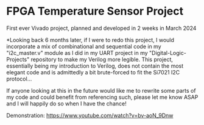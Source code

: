 # FPGA Temperature Sensor Project

First ever Vivado project, planned and developed in 2 weeks in March 2024

*Looking back 6 months later, if I were to redo this project, I would incorporate a mix of combinational and sequential code in my "i2c_master.v" module as I did in my UART project in my "Digital-Logic-Projects" repository to make my Verilog more legible. This project, essentially being my introduction to Verilog, does not contain the most elegant code and is admittedly a bit brute-forced to fit the Si7021 I2C protocol...

If anyone looking at this in the future would like me to rewrite some parts of my code and could benefit from referencing such, please let me know ASAP and I will happily do so when I have the chance!

Demonstration:
https://www.youtube.com/watch?v=bv-aoN_9Dnw
